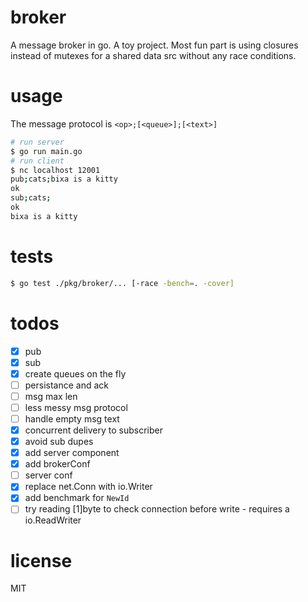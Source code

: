 # broker
A message broker in go. A toy project. Most fun part is using closures instead of mutexes for a shared data src without any race conditions.

# usage
The message protocol is `<op>;[<queue>];[<text>]`
```bash
# run server
$ go run main.go
# run client
$ nc localhost 12001
pub;cats;bixa is a kitty
ok
sub;cats;
ok
bixa is a kitty
```

# tests
```bash
$ go test ./pkg/broker/... [-race -bench=. -cover]
```

# todos
- [x] pub
- [x] sub
- [x] create queues on the fly
- [ ] persistance and ack
- [ ] msg max len
- [ ] less messy msg protocol
- [ ] handle empty msg text
- [x] concurrent delivery to subscriber
- [x] avoid sub dupes
- [x] add server component
- [x] add brokerConf
- [ ] server conf
- [x] replace net.Conn with io.Writer
- [x] add benchmark for `NewId`
- [ ] try reading [1]byte to check connection before write - requires a io.ReadWriter

# license
MIT
